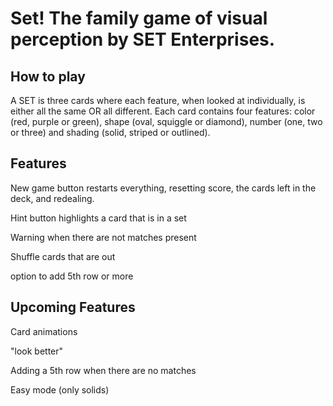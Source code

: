 Set! The family game of visual perception by SET Enterprises.
=================

How to play
-----------
A SET is three cards where each feature, when looked at individually, is either all the same OR all different. Each card contains four features: color (red, purple or green), shape (oval, squiggle or diamond), number (one, two or three) and shading (solid, striped or outlined).


Features
-----------
New game button restarts everything, resetting score, the cards left in the deck, and redealing.

Hint button highlights a card that is in a set

Warning when there are not matches present

Shuffle cards that are out

option to add 5th row or more


Upcoming Features
-----------
Card animations

"look better"

Adding a 5th row when there are no matches

Easy mode (only solids)
